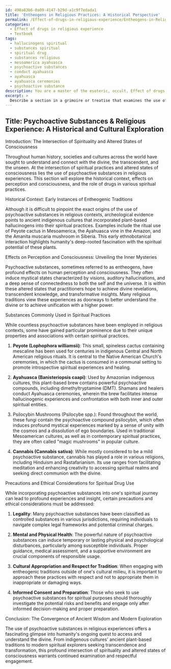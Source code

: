 ```yaml
---
id: 498a83b6-0a09-4147-b29d-a1c9f7edada1
title: 'Entheogens in Religious Practices: A Historical Perspective'
permalink: /Effect-of-drugs-in-religious-experience/Entheogens-in-Religious-Practices-A-Historical-Perspective/
categories:
  - Effect of drugs in religious experience
  - Textbook
tags:
  - hallucinogens spiritual
  - substances spiritual
  - spiritual drug
  - substances religious
  - mesoamerica ayahuasca
  - psychoactive substances
  - conduct ayahuasca
  - ayahuasca
  - ayahuasca ceremonies
  - psychoactive substance
description: You are a master of the esoteric, occult, Effect of drugs in religious experience and education, you have written many textbooks on the subject in ways that provide students with rich and deep understanding of the subject. You are being asked to write textbook-like sections on a topic and you do it with full context, explainability, and reliability in accuracy to the true facts of the topic at hand, in a textbook style that a student would easily be able to learn from, in a rich, engaging, and contextual way. Always include relevant context (such as formulas and history), related concepts, and in a way that someone can gain deep insights from.
excerpt: > 
  Describe a section in a grimoire or treatise that examines the use of drugs in religious experiences, including their historical context, effects on perception and consciousness, and the role they play in various spiritual practices. Discuss specific substances commonly used, as well as any precautions or ethical considerations for those who seek to incorporate the use of drugs into their own spiritual journey.
---
```


## Title: Psychoactive Substances & Religious Experience: A Historical and Cultural Exploration

Introduction: The Intersection of Spirituality and Altered States of Consciousness

Throughout human history, societies and cultures across the world have sought to understand and connect with the divine, the transcendent, and the unseen. At the intersection of spiritual practices and altered states of consciousness lies the use of psychoactive substances in religious experiences. This section will explore the historical context, effects on perception and consciousness, and the role of drugs in various spiritual practices.

Historical Context: Early Instances of Entheogenic Traditions

Although it is difficult to pinpoint the exact origins of the use of psychoactive substances in religious contexts, archeological evidence points to ancient indigenous cultures that incorporated plant-based hallucinogens into their spiritual practices. Examples include the ritual use of Peyote cactus in Mesoamerica, the Ayahuasca vine in the Amazon, and the Amanita muscaria mushroom in Siberia. This early ethnobotanical interaction highlights humanity's deep-rooted fascination with the spiritual potential of these plants.

Effects on Perception and Consciousness: Unveiling the Inner Mysteries

Psychoactive substances, sometimes referred to as entheogens, have profound effects on human perception and consciousness. They often induce mystical states characterized by visions, auditory hallucinations, and a deep sense of connectedness to both the self and the universe. It is within these altered states that practitioners hope to achieve divine revelations, transcendent knowledge, and transformative insights. Many religious traditions view these experiences as doorways to better understand the divine or to achieve unification with a higher power.

Substances Commonly Used in Spiritual Practices

While countless psychoactive substances have been employed in religious contexts, some have gained particular prominence due to their unique properties and associations with certain spiritual practices.

1. **Peyote (Lophophora williamsii)**: This small, spineless cactus containing mescaline has been used for centuries in indigenous Central and North American religious rituals. It is central to the Native American Church's ceremonies, in which the cactus is consumed in a communal setting to promote introspective spiritual experiences and healing.

2. **Ayahuasca (Banisteriopsis caapi)**: Used by Amazonian indigenous cultures, this plant-based brew contains powerful psychoactive compounds, including dimethyltryptamine (DMT). Shamans and healers conduct Ayahuasca ceremonies, wherein the brew facilitates intense hallucinogenic experiences and confrontation with both inner and outer spiritual entities.

3. Psilocybin Mushrooms (Psilocybe spp.): Found throughout the world, these fungi contain the psychoactive compound psilocybin, which often induces profound mystical experiences marked by a sense of unity with the cosmos and a dissolution of ego boundaries. Used in traditional Mesoamerican cultures, as well as in contemporary spiritual practices, they are often called "magic mushrooms" in popular culture.

4. **Cannabis (Cannabis sativa)**: While mostly considered to be a mild psychoactive substance, cannabis has played a role in various religions, including Hinduism and Rastafarianism. Its use ranges from facilitating meditation and enhancing creativity to accessing spiritual realms and seeking direct communion with the divine.

Precautions and Ethical Considerations for Spiritual Drug Use

While incorporating psychoactive substances into one's spiritual journey can lead to profound experiences and insight, certain precautions and ethical considerations must be addressed:

1. **Legality**: Many psychoactive substances have been classified as controlled substances in various jurisdictions, requiring individuals to navigate complex legal frameworks and potential criminal charges.

2. **Mental and Physical Health**: The powerful nature of psychoactive substances can induce temporary or lasting physical and psychological disturbances, particularly among susceptible individuals. Proper guidance, medical assessment, and a supportive environment are crucial components of responsible usage.

3. **Cultural Appropriation and Respect for Tradition**: When engaging with entheogenic traditions outside of one's cultural milieu, it is important to approach these practices with respect and not to appropriate them in inappropriate or damaging ways.

4. **Informed Consent and Preparation**: Those who seek to use psychoactive substances for spiritual purposes should thoroughly investigate the potential risks and benefits and engage only after informed decision-making and proper preparation.

Conclusion: The Convergence of Ancient Wisdom and Modern Exploration

The use of psychoactive substances in religious experiences offers a fascinating glimpse into humanity's ongoing quest to access and understand the divine. From indigenous cultures' ancient plant-based traditions to modern spiritual explorers seeking transcendence and transformation, this profound intersection of spirituality and altered states of consciousness warrants continued examination and respectful engagement.
